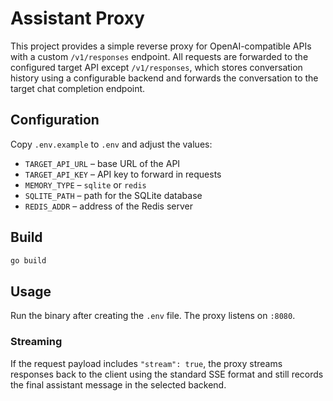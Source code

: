# Assistant Proxy

This project provides a simple reverse proxy for OpenAI-compatible APIs with a custom `/v1/responses` endpoint. All requests are forwarded to the configured target API except `/v1/responses`, which stores conversation history using a configurable backend and forwards the conversation to the target chat completion endpoint.

## Configuration

Copy `.env.example` to `.env` and adjust the values:

- `TARGET_API_URL` – base URL of the API
- `TARGET_API_KEY` – API key to forward in requests
- `MEMORY_TYPE` – `sqlite` or `redis`
- `SQLITE_PATH` – path for the SQLite database
- `REDIS_ADDR` – address of the Redis server

## Build

```sh
go build
```

## Usage

Run the binary after creating the `.env` file. The proxy listens on `:8080`.

### Streaming

If the request payload includes `"stream": true`, the proxy streams responses
back to the client using the standard SSE format and still records the final
assistant message in the selected backend.
